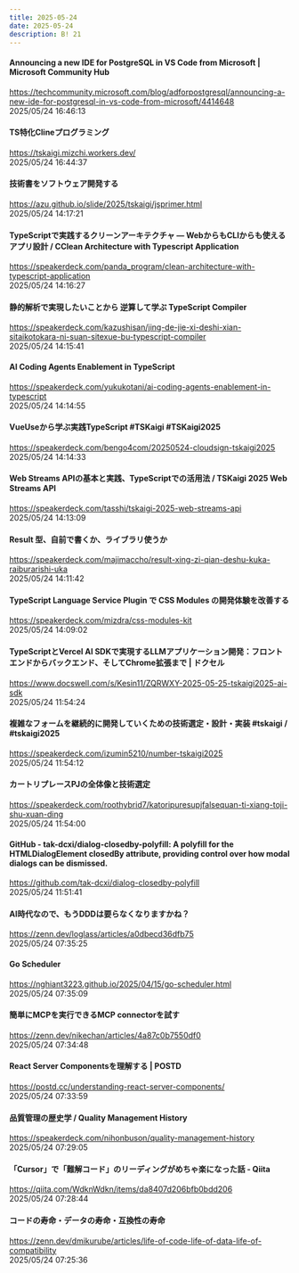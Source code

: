 ```yaml
---
title: 2025-05-24
date: 2025-05-24
description: B! 21
---
```


#### Announcing a new IDE for PostgreSQL in VS Code from Microsoft | Microsoft Community Hub
https://techcommunity.microsoft.com/blog/adforpostgresql/announcing-a-new-ide-for-postgresql-in-vs-code-from-microsoft/4414648<br>
2025/05/24 16:46:13<br>


#### TS特化Clineプログラミング
https://tskaigi.mizchi.workers.dev/<br>
2025/05/24 16:44:37<br>


#### 技術書をソフトウェア開発する
https://azu.github.io/slide/2025/tskaigi/jsprimer.html<br>
2025/05/24 14:17:21<br>


#### TypeScriptで実践するクリーンアーキテクチャ ― WebからもCLIからも使えるアプリ設計 / CClean Architecture with Typescript Application
https://speakerdeck.com/panda_program/clean-architecture-with-typescript-application<br>
2025/05/24 14:16:27<br>


#### 静的解析で実現したいことから 逆算して学ぶ TypeScript Compiler
https://speakerdeck.com/kazushisan/jing-de-jie-xi-deshi-xian-sitaikotokara-ni-suan-sitexue-bu-typescript-compiler<br>
2025/05/24 14:15:41<br>


#### AI Coding Agents Enablement in TypeScript
https://speakerdeck.com/yukukotani/ai-coding-agents-enablement-in-typescript<br>
2025/05/24 14:14:55<br>


#### VueUseから学ぶ実践TypeScript #TSKaigi #TSKaigi2025
https://speakerdeck.com/bengo4com/20250524-cloudsign-tskaigi2025<br>
2025/05/24 14:14:33<br>


#### Web Streams APIの基本と実践、TypeScriptでの活用法 / TSKaigi 2025 Web Streams API
https://speakerdeck.com/tasshi/tskaigi-2025-web-streams-api<br>
2025/05/24 14:13:09<br>


#### Result 型、自前で書くか、ライブラリ使うか
https://speakerdeck.com/majimaccho/result-xing-zi-qian-deshu-kuka-raiburarishi-uka<br>
2025/05/24 14:11:42<br>


#### TypeScript Language Service Plugin で CSS Modules の開発体験を改善する
https://speakerdeck.com/mizdra/css-modules-kit<br>
2025/05/24 14:09:02<br>


#### TypeScriptとVercel AI SDKで実現するLLMアプリケーション開発：フロントエンドからバックエンド、そしてChrome拡張まで | ドクセル
https://www.docswell.com/s/Kesin11/ZQRWXY-2025-05-25-tskaigi2025-ai-sdk<br>
2025/05/24 11:54:24<br>


#### 複雑なフォームを継続的に開発していくための技術選定・設計・実装 #tskaigi / #tskaigi2025
https://speakerdeck.com/izumin5210/number-tskaigi2025<br>
2025/05/24 11:54:12<br>


#### カートリプレースPJの全体像と技術選定
https://speakerdeck.com/roothybrid7/katoripuresupjfalsequan-ti-xiang-toji-shu-xuan-ding<br>
2025/05/24 11:54:00<br>


#### GitHub - tak-dcxi/dialog-closedby-polyfill: A polyfill for the HTMLDialogElement closedBy attribute, providing control over how modal dialogs can be dismissed.
https://github.com/tak-dcxi/dialog-closedby-polyfill<br>
2025/05/24 11:51:41<br>


#### AI時代なので、もうDDDは要らなくなりますかね？
https://zenn.dev/loglass/articles/a0dbecd36dfb75<br>
2025/05/24 07:35:25<br>


#### Go Scheduler
https://nghiant3223.github.io/2025/04/15/go-scheduler.html<br>
2025/05/24 07:35:09<br>


#### 簡単にMCPを実行できるMCP connectorを試す
https://zenn.dev/nikechan/articles/4a87c0b7550df0<br>
2025/05/24 07:34:48<br>


#### React Server Componentsを理解する | POSTD
https://postd.cc/understanding-react-server-components/<br>
2025/05/24 07:33:59<br>


#### 品質管理の歴史学 / Quality Management History
https://speakerdeck.com/nihonbuson/quality-management-history<br>
2025/05/24 07:29:05<br>


#### 「Cursor」で「難解コード」のリーディングがめちゃ楽になった話 - Qiita
https://qiita.com/WdknWdkn/items/da8407d206bfb0bdd206<br>
2025/05/24 07:28:44<br>


#### コードの寿命・データの寿命・互換性の寿命
https://zenn.dev/dmikurube/articles/life-of-code-life-of-data-life-of-compatibility<br>
2025/05/24 07:25:36<br>



